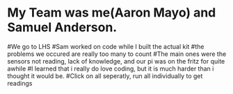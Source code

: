 # My Team was me(Aaron Mayo) and Samuel Anderson.
#We go to LHS
#Sam worked on code while I built the actual kit
#the problems we occured are really too many to count
#The main ones were the sensors not reading, lack of knowledge, and our pi was on the fritz for quite awhile
#I learned that i really do love coding, but it is much harder than i thought it would be.
#Click on all seperatly, run all individually to get readings
